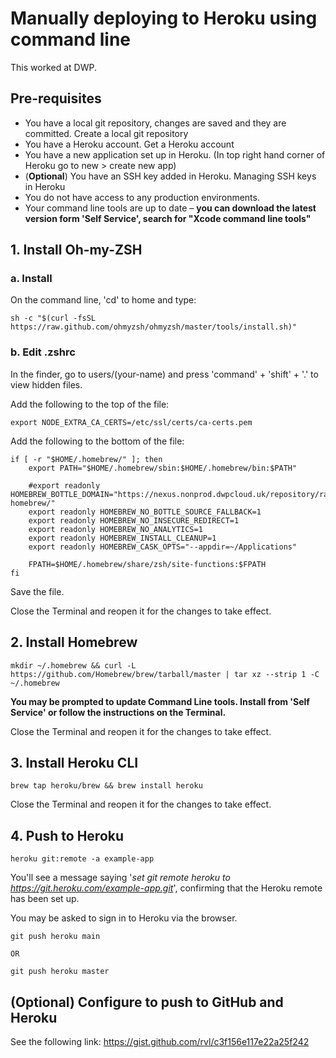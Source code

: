 # Manually deploying to Heroku using command line

This worked at DWP.

## Pre-requisites
- You have a local git repository, changes are saved and they are committed. Create a local git repository
- You have a Heroku account. Get a Heroku account
- You have a new application set up in Heroku. (In top right hand corner of Heroku go to new > create new app)
- (**Optional**) You have an SSH key added in Heroku. Managing SSH keys in Heroku
- You do not have access to any production environments.
- Your command line tools are up to date – **you can download the latest version form 'Self Service', search for "Xcode command line tools"**

## 1. Install Oh-my-ZSH

### a. Install

On the command line, 'cd' to home and type:

```
sh -c "$(curl -fsSL https://raw.github.com/ohmyzsh/ohmyzsh/master/tools/install.sh)"
```

### b. Edit .zshrc

In the finder, go to users/(your-name) and press 'command' + 'shift' +  '.' to
view hidden files.

Add the following to the top of the file:

```
export NODE_EXTRA_CA_CERTS=/etc/ssl/certs/ca-certs.pem
```

Add the following to the bottom of the file:

```
if [ -r "$HOME/.homebrew/" ]; then
    export PATH="$HOME/.homebrew/sbin:$HOME/.homebrew/bin:$PATH"

    #export readonly HOMEBREW_BOTTLE_DOMAIN="https://nexus.nonprod.dwpcloud.uk/repository/raw-homebrew/"
    export readonly HOMEBREW_NO_BOTTLE_SOURCE_FALLBACK=1
    export readonly HOMEBREW_NO_INSECURE_REDIRECT=1
    export readonly HOMEBREW_NO_ANALYTICS=1
    export readonly HOMEBREW_INSTALL_CLEANUP=1
    export readonly HOMEBREW_CASK_OPTS="--appdir=~/Applications"

    FPATH=$HOME/.homebrew/share/zsh/site-functions:$FPATH
fi
```
Save the file.

Close the Terminal and reopen it for the changes to take effect.

## 2. Install Homebrew

```
mkdir ~/.homebrew && curl -L https://github.com/Homebrew/brew/tarball/master | tar xz --strip 1 -C ~/.homebrew
```
**You may be prompted to update Command Line tools. Install from 'Self Service' or follow the instructions on the Terminal.**

Close the Terminal and reopen it for the changes to take effect.

## 3. Install Heroku CLI

```
brew tap heroku/brew && brew install heroku
```

Close the Terminal and reopen it for the changes to take effect.

## 4. Push to Heroku

```
heroku git:remote -a example-app
```

You'll see a message saying '*set git remote heroku to https://git.heroku.com/example-app.git*', confirming that the Heroku remote has been set up.

You may be asked to sign in to Heroku via the browser.

```
git push heroku main

OR

git push heroku master
```

## (Optional) Configure to push to GitHub and Heroku

See the following link:
https://gist.github.com/rvl/c3f156e117e22a25f242
